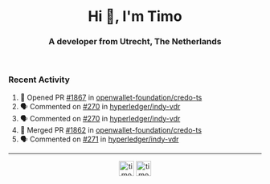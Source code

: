 <h1 align="center">Hi 👋, I'm Timo</h1>
<h3 align="center">A developer from Utrecht, The Netherlands</h3>
<br/>
<!-- https://github.com/rahuldkjain/github-profile-readme-generator --!>

<!--  <p align="left"><img src="https://github-readme-stats.vercel.app/api?username=timoglastra&show_icons=true&count_private=true&" alt="timoglastra" /></p> --!>

<!--
Github language stats
<p align="left"><img src="https://github-readme-stats.vercel.app/api/top-langs/?username=timoglastra&layout=compact" alt="timoglastra" /><p>
-->

<!-- Codestats language stats -->
<!-- <p align="left"><img src="https://codestats-readme.vercel.app/api/top-langs/?username=timoglastra&layout=compact&language_count=12" alt="timoglastra" /><p>    --!>
  
<h3>Recent Activity</h3>

<!--START_SECTION:activity-->
1. 💪 Opened PR [#1867](https://github.com/openwallet-foundation/credo-ts/pull/1867) in [openwallet-foundation/credo-ts](https://github.com/openwallet-foundation/credo-ts)
2. 🗣 Commented on [#270](https://github.com/hyperledger/indy-vdr/pull/270#issuecomment-2111680975) in [hyperledger/indy-vdr](https://github.com/hyperledger/indy-vdr)
3. 🗣 Commented on [#270](https://github.com/hyperledger/indy-vdr/pull/270#issuecomment-2111679245) in [hyperledger/indy-vdr](https://github.com/hyperledger/indy-vdr)
4. 🎉 Merged PR [#1862](https://github.com/openwallet-foundation/credo-ts/pull/1862) in [openwallet-foundation/credo-ts](https://github.com/openwallet-foundation/credo-ts)
5. 🗣 Commented on [#271](https://github.com/hyperledger/indy-vdr/pull/271#issuecomment-2110194538) in [hyperledger/indy-vdr](https://github.com/hyperledger/indy-vdr)
<!--END_SECTION:activity-->

---

<p align="center">
<a href="https://twitter.com/timoglastra" target="blank"><img align="center" src="https://cdn.jsdelivr.net/npm/simple-icons@3.0.1/icons/twitter.svg" alt="timoglastra" height="30" width="30" /></a>
<a href="https://linkedin.com/in/timoglastra" target="blank"><img align="center" src="https://cdn.jsdelivr.net/npm/simple-icons@3.0.1/icons/linkedin.svg" alt="timoglastra" height="30" width="30" /></a>
</p>



